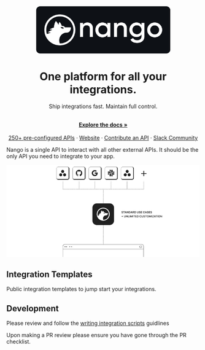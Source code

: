 <div align="center">

<img src="/assets/nango-logo.png?raw=true" width="350">

</div>

<h1 align="center">One platform for all your integrations.</h1>

<div align="center">
Ship integrations fast. Maintain full control.
</div>

<p align="center">
    <br />
    <a href="https://docs.nango.dev/" rel="dofollow"><strong>Explore the docs »</strong></a>
    <br />

  <br/>
    <a href="https://nango.dev/integrations">250+ pre-configured APIs</a>
    ·
    <a href="https://nango.dev">Website</a>
    ·
    <a href="https://docs.nango.dev/customize/guides/contribute-an-api">Contribute an API</a>
    ·
    <a href="https://nango.dev/slack">Slack Community</a>
</p>

Nango is a single API to interact with all other external APIs. It should be the only API you need to integrate to your app.

<img src="/assets/overview.png">

## Integration Templates

Public integration templates to jump start your integrations.

## Development

Please review and follow the [writing integration scripts](/guides/WRITING_SCRIPTS.md) guidlines

Upon making a PR review please ensure you have gone through the PR checklist.
